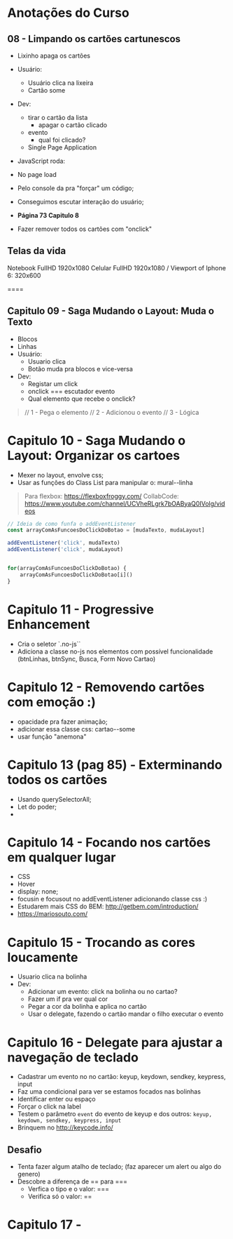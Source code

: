 # Anotações do Curso

## 08 - Limpando os cartões cartunescos
- Lixinho apaga os cartões
- Usuário: 
    - Usuário clica na lixeira
    - Cartão some
- Dev:
    - tirar o cartão da lista
        - apagar o cartão clicado
    - evento 
        - qual foi clicado?
    - Single Page Application 

- JavaScript roda:
 - No page load
 - Pelo console da pra "forçar" um código;
 - Conseguimos escutar interação do usuário;
- **Página 73 Capitulo 8**
- Fazer remover todos os cartões com "onclick"


## Telas da vida
Notebook FullHD 1920x1080
Celular FullHD 1920x1080 / Viewport of Iphone 6: 320x600

====

## Capitulo 09 - Saga Mudando o Layout: Muda o Texto
- Blocos
- Linhas
- Usuário:
    - Usuario clica
    - Botão muda pra blocos e vice-versa
- Dev:
    - Registar um click 
    - onclick === escutador evento
    - Qual elemento que recebe o onclick?

>// 1 - Pega o elemento
>// 2 - Adicionou o evento
>// 3 - Lógica

# Capitulo 10 - Saga Mudando o Layout: Organizar os cartoes
- Mexer no layout, envolve css;
- Usar as funções do Class List para manipular o: mural--linha

> Para flexbox: https://flexboxfroggy.com/
> CollabCode: https://www.youtube.com/channel/UCVheRLgrk7bOAByaQ0IVolg/videos

```js
// Ideia de como funfa o addEventListener
const arrayComAsFuncoesDoClickDoBotao = [mudaTexto, mudaLayout]

addEventListener('click', mudaTexto)
addEventListener('click', mudaLayout)


for(arrayComAsFuncoesDoClickDoBotao) {
    arrayComAsFuncoesDoClickDoBotao[i]()
}
```

# Capitulo 11 - Progressive Enhancement
- Cria o seletor `.no-js``
- Adiciona a classe no-js nos elementos com possível funcionalidade (btnLinhas, btnSync, Busca, Form Novo Cartao)

# Capitulo 12 - Removendo cartões com emoção :)
- opacidade pra fazer animação;
- adicionar essa classe css: cartao--some
- usar função "anemona"

# Capitulo 13 (pag 85) - Exterminando todos os cartões
- Usando querySelectorAll;
- Let do poder;
- 

# Capitulo 14 - Focando nos cartões em qualquer lugar
- CSS
- Hover
- display: none;
- focusin e focusout no addEventListener adicionando classe css :)
- Estudarem mais CSS do BEM: http://getbem.com/introduction/
- https://mariosouto.com/

# Capitulo 15 - Trocando as cores loucamente
- Usuario clica na bolinha
- Dev:
    - Adicionar um evento: click na bolinha ou no cartao?
    - Fazer um if pra ver qual cor
    - Pegar a cor da bolinha e aplica no cartão
    - Usar o delegate, fazendo o cartão mandar o filho executar o evento

# Capitulo 16 - Delegate para ajustar a navegação de teclado
- Cadastrar um evento no no cartão: keyup, keydown, sendkey, keypress, input
- Faz uma condicional para ver se estamos focados nas bolinhas
- Identificar enter ou espaço
- Forçar o click na label
- Testem o parâmetro `event` do evento de keyup e dos outros: `keyup, keydown, sendkey, keypress, input`
- Brinquem no http://keycode.info/
## Desafio
- Tenta fazer algum atalho de teclado; (faz aparecer um alert ou algo do genero)
- Descobre a diferença de == para ===
    - Verfica o tipo e o valor: ===
    - Verifica só o valor: ==

# Capitulo 17 - 


















